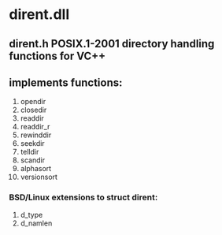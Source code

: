 # dirent.dll #

## dirent.h POSIX.1-2001 directory handling functions for VC++ ##

## implements functions: ##
  1. opendir
  1. closedir
  1. readdir
  1. readdir\_r
  1. rewinddir
  1. seekdir
  1. telldir
  1. scandir
  1. alphasort
  1. versionsort

### BSD/Linux extensions to struct dirent: ###
  1. d\_type
  1. d\_namlen
